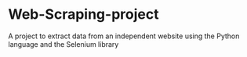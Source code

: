# Web-Scraping-project
A project to extract data from an independent website using the Python language and the Selenium library
